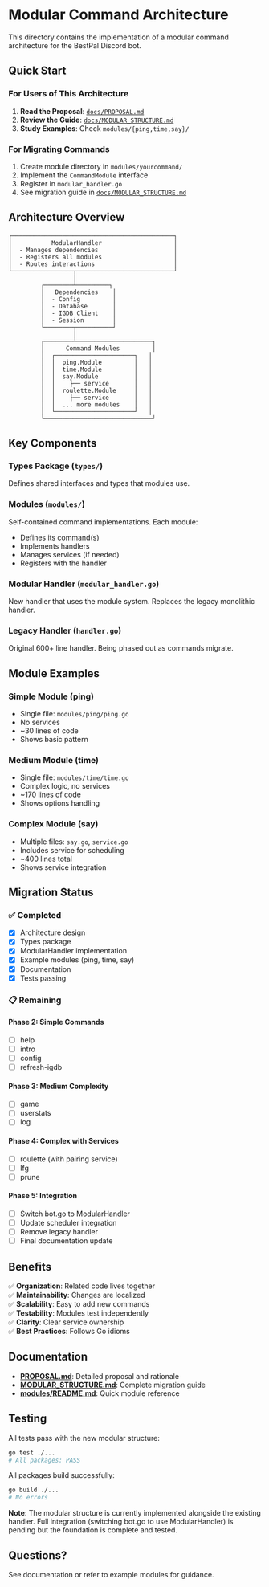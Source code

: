 # Modular Command Architecture

This directory contains the implementation of a modular command architecture for the BestPal Discord bot.

## Quick Start

### For Users of This Architecture

1. **Read the Proposal**: [`docs/PROPOSAL.md`](../../docs/PROPOSAL.md)
2. **Review the Guide**: [`docs/MODULAR_STRUCTURE.md`](../../docs/MODULAR_STRUCTURE.md)
3. **Study Examples**: Check `modules/{ping,time,say}/`

### For Migrating Commands

1. Create module directory in `modules/yourcommand/`
2. Implement the `CommandModule` interface
3. Register in `modular_handler.go`
4. See migration guide in [`docs/MODULAR_STRUCTURE.md`](../../docs/MODULAR_STRUCTURE.md)

## Architecture Overview

```
┌─────────────────────────────────────────────┐
│           ModularHandler                    │
│  - Manages dependencies                     │
│  - Registers all modules                    │
│  - Routes interactions                      │
└─────────────────┬───────────────────────────┘
                  │
         ┌────────┴─────────┐
         │   Dependencies    │
         │  - Config         │
         │  - Database       │
         │  - IGDB Client    │
         │  - Session        │
         └────────┬──────────┘
                  │
         ┌────────┴─────────────────────┐
         │      Command Modules         │
         │  ┌──────────────────────┐   │
         │  │  ping.Module         │   │
         │  │  time.Module         │   │
         │  │  say.Module          │   │
         │  │    ├── service       │   │
         │  │  roulette.Module     │   │
         │  │    ├── service       │   │
         │  │  ... more modules    │   │
         │  └──────────────────────┘   │
         └──────────────────────────────┘
```

## Key Components

### Types Package (`types/`)
Defines shared interfaces and types that modules use.

### Modules (`modules/`)
Self-contained command implementations. Each module:
- Defines its command(s)
- Implements handlers
- Manages services (if needed)
- Registers with the handler

### Modular Handler (`modular_handler.go`)
New handler that uses the module system. Replaces the legacy monolithic handler.

### Legacy Handler (`handler.go`)
Original 600+ line handler. Being phased out as commands migrate.

## Module Examples

### Simple Module (ping)
- Single file: `modules/ping/ping.go`
- No services
- ~30 lines of code
- Shows basic pattern

### Medium Module (time)
- Single file: `modules/time/time.go`
- Complex logic, no services
- ~170 lines of code
- Shows options handling

### Complex Module (say)
- Multiple files: `say.go`, `service.go`
- Includes service for scheduling
- ~400 lines total
- Shows service integration

## Migration Status

### ✅ Completed
- [x] Architecture design
- [x] Types package
- [x] ModularHandler implementation
- [x] Example modules (ping, time, say)
- [x] Documentation
- [x] Tests passing

### 📋 Remaining

#### Phase 2: Simple Commands
- [ ] help
- [ ] intro
- [ ] config
- [ ] refresh-igdb

#### Phase 3: Medium Complexity
- [ ] game
- [ ] userstats
- [ ] log

#### Phase 4: Complex with Services
- [ ] roulette (with pairing service)
- [ ] lfg
- [ ] prune

#### Phase 5: Integration
- [ ] Switch bot.go to ModularHandler
- [ ] Update scheduler integration
- [ ] Remove legacy handler
- [ ] Final documentation update

## Benefits

✅ **Organization**: Related code lives together  
✅ **Maintainability**: Changes are localized  
✅ **Scalability**: Easy to add new commands  
✅ **Testability**: Modules test independently  
✅ **Clarity**: Clear service ownership  
✅ **Best Practices**: Follows Go idioms  

## Documentation

- **[PROPOSAL.md](../../docs/PROPOSAL.md)**: Detailed proposal and rationale
- **[MODULAR_STRUCTURE.md](../../docs/MODULAR_STRUCTURE.md)**: Complete migration guide
- **[modules/README.md](modules/README.md)**: Quick module reference

## Testing

All tests pass with the new modular structure:
```bash
go test ./...
# All packages: PASS
```

All packages build successfully:
```bash
go build ./...
# No errors
```

**Note**: The modular structure is currently implemented alongside the existing handler. Full integration (switching bot.go to use ModularHandler) is pending but the foundation is complete and tested.

## Questions?

See documentation or refer to example modules for guidance.
